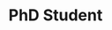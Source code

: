 ---
name: Chaoran Chen
website: https://scholar.google.com/citations?user=-SO-GtcAAAAJ&hl=zh-CN
image: /assets/people/chaoranchen.jpeg
role: Graduate Student
title: PhD Student
---